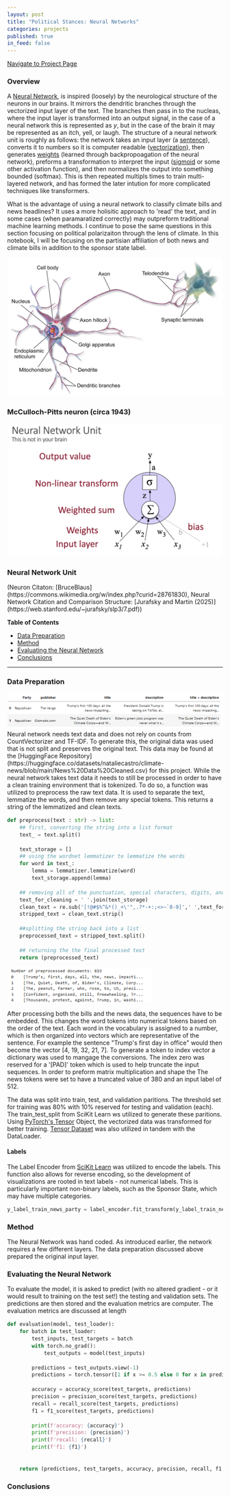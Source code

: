```yaml
---
layout: post
title: "Political Stances: Neural Networks"
categories: projects
published: true
in_feed: false
---
```

 <section>
    <div class="row">
        <div class="col-6 col-12-small">
            <ul class="actions" style="display: flex; gap: 10px; list-style: none; padding: 0;">
                <li><a href="https://nataliermcastro.github.io/projects/2025/01/14/political-stances.html" class="button fit small">Navigate to Project Page</a></li>
            </ul>
        </div>
    </div> 
</section> 

### Overview

A [Neural Network](https://en.wikipedia.org/wiki/Neural_network_(machine_learning)), is inspired (loosely) by the neurological structure of the neurons in our brains. It mirrors the dendritic branches through the vectorized input layer of the text. The branches then pass in to the nucleas, where the input layer is transformed into an output signal, in the case of a neural network this is represented as *y*, but in the case of the brain it may be represented as an itch, yell, or laugh. The structure of a neural network unit is roughly as follows: the network takes an input layer (a [sentence](https://en.wikipedia.org/wiki/Sentence_(linguistics))), converts it to numbers so it is computer readable ([vectorization](https://en.wikipedia.org/wiki/Word_embedding)), then generates [weights](https://en.wikipedia.org/wiki/Weighting) (learned through backpropoagation of the neural network), preforms a transformation to interpret the input ([sigmoid](https://en.wikipedia.org/wiki/Activation_function) or some other activation function), and then normalizes the output into something bounded (softmax). This is then repeated multipls times to train multi-layered network, and has formed the later intution for more complicated techniques like transformers.

What is the advantage of using a neural network to classify climate bills and news headlines? It uses a more holisitic approach to 'read' the text, and in some cases (when paramaratized correctly) may outpreform traditional machine learning methods. I continue to pose the same questions in this section focusing on political polarizaiton through the lens of climate. In this notebook, I will be focusing on the partisian affiliation of both news and climate bills in addition to the sponsor state label.

<section class="gallery">
	<div class="row">
		<article class="col-6 col-12-xsmall gallery-item">
			<a href="/assets/images/Blausen_0657_MultipolarNeuron.png" class="image fit thumb"><img src="/assets/images/Blausen_0657_MultipolarNeuron.png" alt="" /></a>
			<h3>McCulloch-Pitts neuron (circa 1943)</h3>
			<p></p>
		</article>
		<article class="col-6 col-12-xsmall gallery-item">
			<a href="/assets/images/Neural Network Unit - Jurafsky and Martin.png" class="image fit thumb"><img src="/assets/images/Neural Network Unit - Jurafsky and Martin.png" alt="" /></a>
			<h3>Neural Network Unit</h3>
			<p></p>
		</article>
	</div>
</section>
(Neuron Citaton: [BruceBlaus](https://commons.wikimedia.org/w/index.php?curid=28761830), Neural Network Citation and Comparison Structure: [Jurafsky and Martin (2025)](https://web.stanford.edu/~jurafsky/slp3/7.pdf))

**Table of Contents**
- [Data Preparation](#data-prep)
- [Method](#method)
- [Evaluating the Neural Network](#evaluation)
- [Conclusions](#conclusion)
  
---
<a id="data-prep"></a>
### Data Preparation

<section>
	<div class="box alt">
		<div class="row gtr-50 gtr-uniform">
			<div class="col-12"><span class="image fit"><img src="/assets/images/neural net - start data.png" alt="Labeled Proposed Climate Bill Data Headed Dataframe"  /></span> 
			</div>
		</div>
	</div>
</section>
Neural network needs text data and does not rely on counts from CountVectorizer and TF-IDF. To generate this, the original data was used that is not split and preserves the original text. This data may be found at the [HuggingFace Repository](https://huggingface.co/datasets/nataliecastro/climate-news/blob/main/News%20Data%20Cleaned.csv) for this project. While the neural network takes text data it needs to still be processed in order to have a clean training environment that is tokenized. To do so, a function was utilized to preprocess the raw text data. It is used to separate the text, lemmatize the words, and then remove any special tokens. This returns a string of the lemmatized and clean texts. 



```python
def preprocess(text : str) -> list:
    ## first, converting the string into a list format
    text_ = text.split()
    
    text_storage = []
    ## using the wordnet lemmatizer to lemmatize the words
    for word in text_:
        lemma = lemmatizer.lemmatize(word)
        text_storage.append(lemma)
        
    ## removing all of the punctuation, special characters, digits, and trailing spaces using RegEx
    text_for_cleaning = ' '.join(text_storage)
    clean_text = re.sub('[!@#$%^&*()_+\'",.?*-+:;<>~`0-9]',' ',text_for_cleaning)
    stripped_text = clean_text.strip()
    
    ##splitting the string back into a list 
    preprocessed_text = stripped_text.split()
    
    ## returning the the final processed text
    return (preprocessed_text)
```

<section>
	<div class="box alt">
		<div class="row gtr-50 gtr-uniform">
			<div class="col-12"><span class="image fit"><img src="/assets/images/neural net - preprocessed documents.png" alt="Labeled News Headline Data Headed Dataframe"  /></span> 
			</div>
		</div>
	</div>
</section>

After processing both the bills and the news data, the sequences have to be embedded. This changes the word tokens into numerical tokens based on the order of the text. Each word in the vocabulary is assigned to a number, which is then organized into vectors which are representative of the sentence. For example the sentence "Trump's first day in office" would then become the vector [4, 19, 32, 21, 7]. To generate a token to index vector a dictionary was used to mangage the conversions. The index zero was reserved for a '[PAD]' token which is used to help truncate the input sequences. In order to preform matrix multiplication and shape the The news tokens were set to have a truncated value of 380 and an input label of 512. 

The data was split into train, test, and validation paritions. The threshold set for training was 80% with 10% reserved for testing and validation (each). The train_test_split from SciKit Learn ws utilized to generate these paritions. Using [PyTorch's Tensor](https://pytorch.org/docs/stable/tensors.html) Object, the vectorized data was transformed for better training. [Tensor Dataset](https://pytorch.org/tutorials/beginner/basics/data_tutorial.html) was also utilized in tandem with the DataLoader. 


#### Labels
The Label Encoder from [SciKit Learn](https://scikit-learn.org/stable/modules/generated/sklearn.preprocessing.LabelEncoder.html) was utilized to encode the labels. This function also allows for reverse encoding, so the development of visualizations are rooted in text labels - not numerical labels. This is particularly important non-binary labels, such as the Sponsor State, which may have multiple categories.

```python
y_label_train_news_party = label_encoder.fit_transform(y_label_train_news)
```

<a id="method"></a>
### Method
The Neural Network was hand coded. As introduced earlier, the network requires a few different layers. The data preparation discussed above prepared the original input layer. 


<a id="evaluation"></a>
### Evaluating the Neural Network

To evaluate the model, it is asked to predict (with no altered gradient - or it would result to training on the test set!) the testing and validation sets. The predictions are then stored and the evaluation metrics are computer. The evaluation metrics are discussed at length 

``` python
def evaluation(model, test_loader):
    for batch in test_loader:
        test_inputs, test_targets = batch
        with torch.no_grad():
            test_outputs = model(test_inputs)
        
        predictions = test_outputs.view(-1)
        predictions = torch.tensor([1 if x >= 0.5 else 0 for x in predictions])
    
        accuracy = accuracy_score(test_targets, predictions)
        precision = precision_score(test_targets, predictions)
        recall = recall_score(test_targets, predictions)
        f1 = f1_score(test_targets, predictions)
        
        print(f'accuracy: {accuracy}')
        print(f'precision: {precision}')
        print(f'recall: {recall}')
        print(f'f1: {f1}')
        

    return (predictions, test_targets, accuracy, precision, recall, f1 )
```

<a id="conclusion"></a>
### Conclusions
